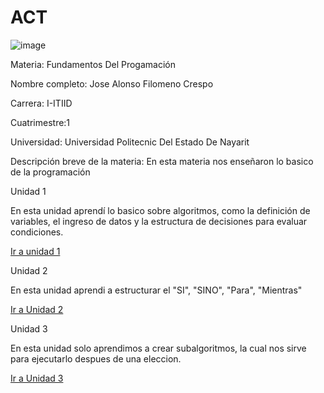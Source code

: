 # ACT
![image](https://github.com/user-attachments/assets/7aa5bdd1-dc79-4f5c-b835-9ccf24d57966)

Materia: Fundamentos Del Progamación

Nombre completo: Jose Alonso Filomeno Crespo

Carrera: I-ITIID

Cuatrimestre:1

Universidad: Universidad Politecnic Del Estado De Nayarit

Descripción breve de la materia:
En esta materia nos enseñaron lo basico de la programación


Unidad 1

En esta unidad aprendí lo basico sobre algoritmos, como la definición de variables, el ingreso de datos y la estructura de decisiones para evaluar condiciones.

[Ir a unidad 1](https://github.com/JAFC-web/ACT/tree/main/U1)

Unidad 2

En esta unidad aprendi a estructurar el "SI", "SINO", "Para", "Mientras" 

[Ir a Unidad 2](https://github.com/JAFC-web/ACT/tree/main/U2)

Unidad 3

En esta unidad solo aprendimos a crear subalgoritmos, la cual nos sirve para ejecutarlo despues de una eleccion.

[Ir a Unidad 3](https://github.com/JAFC-web/ACT/tree/main/U3)
